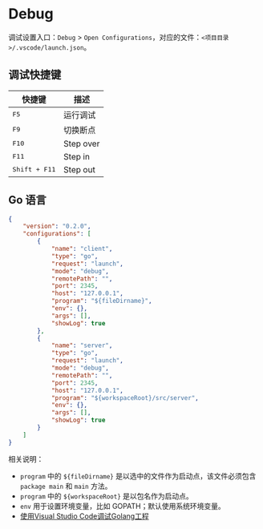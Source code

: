 # Debug

调试设置入口：`Debug` > `Open Configurations`，对应的文件：`<项目目录>/.vscode/launch.json`。

## 调试快捷键

| 快捷键                 | 描述      |
| ---------------------- | --------- |
| <kbd>F5</kbd>          | 运行调试  |
| <kbd>F9</kbd>          | 切换断点  |
| <kbd>F10</kbd>         | Step over |
| <kbd>F11</kbd>         | Step in   |
| <kbd>Shift + F11</kbd> | Step out  |

## Go 语言

```json
{
    "version": "0.2.0",
    "configurations": [
        {
            "name": "client",
            "type": "go",
            "request": "launch",
            "mode": "debug",
            "remotePath": "",
            "port": 2345,
            "host": "127.0.0.1",
            "program": "${fileDirname}",
            "env": {},
            "args": [],
            "showLog": true
        },
        {
            "name": "server",
            "type": "go",
            "request": "launch",
            "mode": "debug",
            "remotePath": "",
            "port": 2345,
            "host": "127.0.0.1",
            "program": "${workspaceRoot}/src/server",
            "env": {},
            "args": [],
            "showLog": true
        }
    ]
}
```

相关说明：

* `program` 中的 `${fileDirname}` 是以选中的文件作为启动点，该文件必须包含 `package main` 和 `main` 方法。
* `program` 中的 `${workspaceRoot}` 是以包名作为启动点。
* `env` 用于设置环境变量，比如 GOPATH；默认使用系统环境变量。
* [使用Visual Studio Code调试Golang工程](https://www.jianshu.com/p/75abf65462db)
